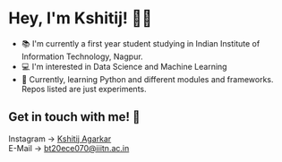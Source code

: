# Hey, I'm Kshitij! 👋🏽
* 📚 I'm currently a first year student studying in Indian Institute of Information Technology, Nagpur.
* 💻 I'm interested in Data Science and Machine Learning
* 📃 Currently, learning Python and different modules and frameworks. Repos listed are just experiments.

## Get in touch with me! 📱
Instagram -> [Kshitij Agarkar](https://www.instagram.com/kshitij_agarkar/ "Instagram Account")<br>
E-Mail -> <bt20ece070@iiitn.ac.in>
